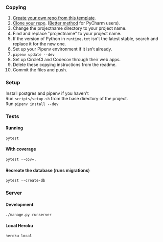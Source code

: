 ### Copying
1. [Create your own repo from this template](https://help.github.com/en/github/creating-cloning-and-archiving-repositories/creating-a-repository-from-a-template).
2. [Clone your repo](https://help.github.com/en/github/creating-cloning-and-archiving-repositories/cloning-a-repository). ([Better method](https://www.jetbrains.com/help/pycharm/manage-projects-hosted-on-github.html#clone-from-GitHub) for PyCharm users). 
3. Change the projectname directory to your project name.
4. Find and replace "projectname" to your project name.
5. If the version of Python in `runtime.txt` isn't the latest stable, search and replace it for the new one.
6. Set up your Pipenv environment if it isn't already.
7. `pipenv update --dev`
8. Set up CircleCI and Codecov through their web apps.
9. Delete these copying instructions from the readme.
10. Commit the files and push.

### Setup
Install postgres and pipenv if you haven't    
Run `scripts/setup.sh` from the base directory of the project.    
Run `pipenv install --dev`  

### Tests
#### Running    
    pytest
    
#### With coverage

    pytest --cov=.
    
#### Recreate the database (runs migrations)

    pytest --create-db

### Server
#### Development
    
    ./manage.py runserver
    
#### Local Heroku
    
    heroku local
